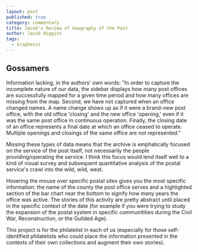 ```yaml
---
layout: post
published: true
category: commentary
title: Jacob's Review of Geography of the Post
author: Jacob Higgins
tags:
  - Graphesis
---
```

## Gossamers

Information lacking, in the authors' own words:
"In order to capture the incomplete nature of our data, the sidebar displays how many post offices are successfully mapped for a given time period and how many offices are missing from the map. 
Second, we have not captured when an office changed names. 
A name change shows up as if it were a brand-new post office, with the old office 'closing' and the new office 'opening,' even if it was the same post office in continuous operation. 
Finally, the closing date of an office represents a final date at which an office ceased to operate. Multiple openings and closings of the same office are not represented."

Missing these types of data means that the archive is emphatically focused on the service of the post itself, not necessarily the people providing/operating the service. I think this focus would lend itself well to a kind of visual survey and subsequent quantitative analysis of the postal service's crawl into the wild, wild, west.

Hovering the mouse over specific postal sites gives you the most specific information: the name of the county the post office serves and a highlighted section of the bar chart near the bottom to signify how many years the office was active. The stories of this activity are pretty abstract until placed in the specific context of the date (for example if you were trying to study the expansion of the postal system in specific communitities during the Civil War, Reconstruction, or the Guilded Age). 

This project is for the philatelist in each of us (especially for those self-identified philatelists who could place the information presented in the contexts of their own collections and augment their own stories).  